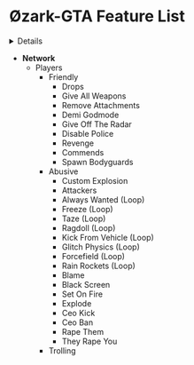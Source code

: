 # Øzark-GTA Feature List

<details>
- **Player**
  - Appearance
    - Model
      - Refresh Model
      - Set Player Model
    - Wardrobe
      - Create/Save/Load Custom Outfits
    - Player Scale Transform
  - Movement
    - No Clip
    - Super Run
    - Super Swim
    - Super Jump
  - Animation
    - Animations
    - Scenarios
    - Clipset
  - Particle FX
  - Godmode
  - Disable Police
  - Disable Ragdoll
  - Off The Radar
  - Cops Turn Blind Eye
  - Reveal Hidden Players
  - Bullshark Testosterone
  - Suicide
  - Clone
  - Health/Armor Regeneration
  - Reduced Collision
  - Invisibility
  - Superman Mode
  - Badsport mode
  - Breathe Fire
  - Swim Anywhere
</details>

- **Network**
  - Players
    - Friendly
      - Drops
      - Give All Weapons
      - Remove Attachments
      - Demi Godmode
      - Give Off The Radar
      - Disable Police
      - Revenge
      - Commends
      - Spawn Bodyguards
    - Abusive
      - Custom Explosion
      - Attackers
      - Always Wanted (Loop)
      - Freeze (Loop)
      - Taze (Loop)
      - Ragdoll (Loop)
      - Kick From Vehicle (Loop)
      - Glitch Physics (Loop)
      - Forcefield (Loop)
      - Rain Rockets (Loop)
      - Blame
      - Black Screen
      - Set On Fire
      - Explode
      - Ceo Kick
      - Ceo Ban
      - Rape Them
      - They Rape You
    - Trolling
